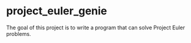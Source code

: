 # project_euler_genie
The goal of this project is to write a program that can solve Project Euler problems.
